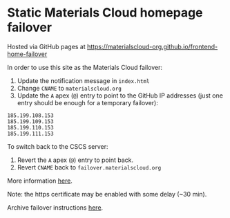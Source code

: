 # Static Materials Cloud homepage failover

Hosted via GitHub pages at https://materialscloud-org.github.io/frontend-home-failover

In order to use this site as the Materials Cloud failover:

1) Update the notification message in `index.html`
2) Change `CNAME` to `materialscloud.org`
3) Update the `A` apex (`@`) entry to point to the GitHub IP addresses (just one entry should be enough for a temporary failover):
```
185.199.108.153
185.199.109.153
185.199.110.153
185.199.111.153
```

To switch back to the CSCS server:

1) Revert the `A` apex (`@`) entry to point back.
2) Revert `CNAME` back to `failover.materialscloud.org`

More information [here](https://docs.github.com/en/pages/configuring-a-custom-domain-for-your-github-pages-site/managing-a-custom-domain-for-your-github-pages-site#configuring-an-apex-domain).

Note: the https certificate may be enabled with some delay (~30 min). 

Archive failover instructions [here](https://docs.google.com/document/d/1811WB2ixUr2MHstkoF1n-Sg0KxLf3t0vz-11n9kE5JU/).
